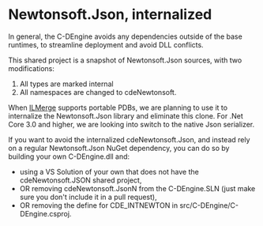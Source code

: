 <!--
 SPDX-FileCopyrightText: Copyright (c) 2009-2020 TRUMPF Laser GmbH, authors: C-Labs
 SPDX-License-Identifier: MPL-2.0
 -->
# Newtonsoft.Json, internalized

In general, the C-DEngine avoids any dependencies outside of the base runtimes, to streamline deployment and avoid DLL conflicts.

This shared project is a snapshot of Newtonsoft.Json sources, with two modifications:
1. All types are marked internal
2. All namespaces are changed to cdeNewtonsoft.

When [ILMerge](https://github.com/dotnet/ILMerge) supports portable PDBs, we are planning to use it to internalize the Newtonsoft.Json library and eliminate this clone.
For .Net Core 3.0 and higher, we are looking into switch to the native Json serializer.

If you want to avoid the internalized cdeNewtonsoft.Json, and instead rely on a regular Newtonsoft.Json NuGet dependency, you can do so by building your own C-DEngine.dll and:

- using a VS Solution of your own that does not have the cdeNewtonsoft.JSON shared project,
- OR removing cdeNewtonsoft.JsonN from the C-DEngine.SLN (just make sure you don't include it in a pull request),
- OR removing the define for CDE_INTNEWTON in src/C-DEngine/C-DEngine.csproj.
